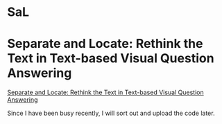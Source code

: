 # SaL
# Separate and Locate: Rethink the Text in Text-based Visual Question Answering

[Separate and Locate: Rethink the Text in Text-based Visual Question Answering](https://arxiv.org/abs/2308.16383)

Since I have been busy recently, I will sort out and upload the code later.
